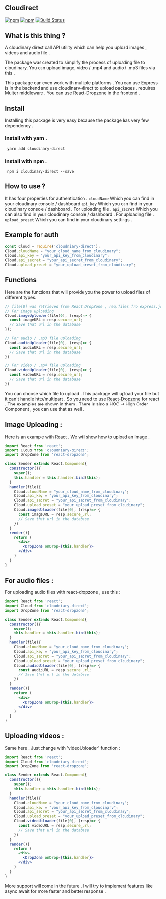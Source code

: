 ## Cloudirect
[![npm](https://img.shields.io/npm/v/npm.svg)]() [![npm](https://img.shields.io/npm/l/express.svg)]()
[![Build Status](https://travis-ci.org/pacifio/cloudirect.svg?branch=master)](https://travis-ci.org/pacifio/cloudirect)

## What is this thing ?
A cloudinary direct call API utility which can help you upload images , videos and audio file .

The package was created to simplify the process of uploading file to cloudinary. You can upload image, video / .mp4 and audio / .mp3 files via this .

This package can even work with multiple platforms . You can use Express js in the backend and use cloudinary-direct to upload packages , requires Multer middleware . You can use React-Dropzone in the frontend .

## Install
Installing this package is very easy because the package has very few dependency .
### Install with yarn .
<code> yarn add cloudinary-direct </code>
### Install with npm .
<code> npm i cloudinary-direct --save</code>

## How to use ?

It has four properties for authentication .
<code>cloudName</code> Which you can find in your cloudinary console / dashboard
<code>api_key</code> Which you can find in your cloudinary console / dashboard . For uploading file .
<code>api_secret</code> Which you can also find in your cloudinary console / dashboard . For uploading file .
<code>upload_preset</code> Which you can find in your cloudinary settings .

## Example for auth
```javascript
const Cloud = require('cloudniary-direct');
Cloud.cloudName = "your_cloud_name_from_cloudinary";
Cloud.api_key = "your_api_key_from_cloudinary";
Cloud.api_secret = "your_api_secret_from_cloudinary";
Cloud.upload_preset = "your_upload_preset_from_cloudinary";
```

## Functions
Here are the functions that will provide you the power to upload files of different types.
```javascript
// file[0] was retrieved from React DropZone , req.files fro express.js
// For image uploading
Cloud.imageUploader(file[0], (resp)=> {
  const imageURL = resp.secure_url;
  // Save that url in the database
});

// For audio / .mp3 file uploading
Cloud.audioUploader(file[0], (resp)=> {
  const audioURL = resp.secure_url;
  // Save that url in the database
})

// For video / .mp4 file uploading
Cloud.videoUploader(file[0], (resp)=> {
  const videoURL = resp.secure_url;
  // Save that url in the database
})
```

You can choose which file to upload . This package will upload your file but it can't handle http/multipart . So you need to use [React-Dropzone](https://react-dropzone.js.org) for react . The examples are shown in them . There is also a HOC -> High Order Component , you can use that as well .

## Image Uploading :
Here is an example with React . We will show how to upload an Image .
```jsx
import React from 'react';
import Cloud from 'cloudniary-direct';
import DropZone from 'react-dropzone';

class Sender extends React.Component{
  constructor(){
    super();
    this.handler = this.handler.bind(this);
  }
  handler(file){
    Cloud.cloudName = "your_cloud_name_from_cloudinary";
    Cloud.api_key = "your_api_key_from_cloudinary";
    Cloud.api_secret = "your_api_secret_from_cloudinary";
    Cloud.upload_preset = "your_upload_preset_from_cloudinary";
    Cloud.imageUploader(file[0], (resp)=> {
      const imageURL = resp.secure_url;
      // Save that url in the database
    })
  }
  render(){
    return (
      <div>
        <DropZone onDrop={this.handler}>
      </div>
    )
  }
}

```
## For audio files :
For uploading audio files with react-dropzone , use this :
```jsx
import React from 'react';
import Cloud from 'cloudniary-direct';
import DropZone from 'react-dropzone';

class Sender extends React.Component{
  constructor(){
    super();
    this.handler = this.handler.bind(this);
  }
  handler(file){
    Cloud.cloudName = "your_cloud_name_from_cloudinary";
    Cloud.api_key = "your_api_key_from_cloudinary";
    Cloud.api_secret = "your_api_secret_from_cloudinary";
    Cloud.upload_preset = "your_upload_preset_from_cloudinary";
    Cloud.audioUploader(file[0], (resp)=> {
      const audioURL = resp.secure_url;
      // Save that url in the database
    })
  }
  render(){
    return (
      <div>
        <DropZone onDrop={this.handler}>
      </div>
    )
  }
}

```

## Uploading videos :
Same here . Just change with 'videoUploader' function :
```jsx
import React from 'react';
import Cloud from 'cloudniary-direct';
import DropZone from 'react-dropzone';

class Sender extends React.Component{
  constructor(){
    super();
    this.handler = this.handler.bind(this);
  }
  handler(file){
    Cloud.cloudName = "your_cloud_name_from_cloudinary";
    Cloud.api_key = "your_api_key_from_cloudinary";
    Cloud.api_secret = "your_api_secret_from_cloudinary";
    Cloud.upload_preset = "your_upload_preset_from_cloudinary";
    Cloud.videoUploader(file[0], (resp)=> {
      const videoURL = resp.secure_url;
      // Save that url in the database
    })
  }
  render(){
    return (
      <div>
        <DropZone onDrop={this.handler}>
      </div>
    )
  }
}

```

More support will come in the future . I will try to implement features like async await for more faster and better response .
